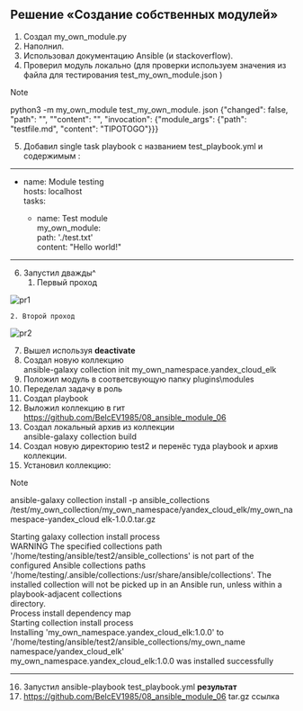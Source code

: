 ## Решение «Создание собственных модулей»

1. Создал my_own_module.py
2. Наполнил.
3. Использовал документацию Ansible (и stackoverflow).
4. Проверил модуль локально (для проверки используем значения из файла для тестирования test_my_own_module.json )
   
> [!NOTE]
> python3 -m my_own_module test_my_own_module. json
> {"changed": false, "path": "", ""content": "", "invocation": {"module_args": {"path": "testfile.md", "content": "TIPOTOGO"}}}


5. Добавил single task playbook c названием test_playbook.yml и содержимым :  
----
- name: Module testing  
  hosts: localhost  
  tasks:  

  - name: Test module  
    my_own_module:  
      path: './test.txt'  
      content: "Hello world!"  
---
6. Запустил дважды^
	1. Первый проход
    
![pr1](https://github.com/user-attachments/assets/612ab151-aa38-4c8c-92c4-e7a227b2fc7f)

	2. Второй проход
 
![pr2](https://github.com/user-attachments/assets/e2595019-32ab-445d-aaec-26db5b1ce9b5)


7. Вышел используя **deactivate**
8. Создал новую коллекцию   
	ansible-galaxy collection init my_own_namespace.yandex_cloud_elk  
9. Положил модуль в соответсвующую папку plugins\modules
10. Переделал задачу в роль
11. Создал playbook
12. Выложил коллекцию в гит   
	https://github.com/BelcEV1985/08_ansible_module_06
13. Создал локальный архив из коллекции   
	ansible-galaxy collection build
14. Создал новую директорию test2 и перенёс туда playbook и архив коллекции.
15. Установил коллекцию:  

> [!NOTE]
> ansible-galaxy collection install -p ansible_collections /test/my_own_collection/my_own_namespace/yandex_cloud_elk/my_own_namespace-yandex_cloud elk-1.0.0.tar.gz  
> 
> Starting galaxy collection install process  
> WARNING The specified collections path '/home/testing/ansible/test2/ansible_collections' is not part of the  
> configured Ansible collections paths '/home/testing/.ansible/collections:/usr/share/ansible/collections'. The  
> installed collection will not be picked up in an Ansible run, unless within a playbook-adjacent collections  
> directory.  
> Process install dependency map  
> Starting collection install process  
> Installing 'my_own_namespace.yandex_cloud_elk:1.0.0' to '/home/testing/ansible/test2/ansible_collections/my_own_name  
> namespace/yandex_cloud_elk'  
> my_own_namespace.yandex_cloud_elk:1.0.0 was installed successfully  
---------------------
16. Запустил ansible-playbook test_playbook.yml
	**результат**
17. https://github.com/BelcEV1985/08_ansible_module_06
	tar.gz ссылка
